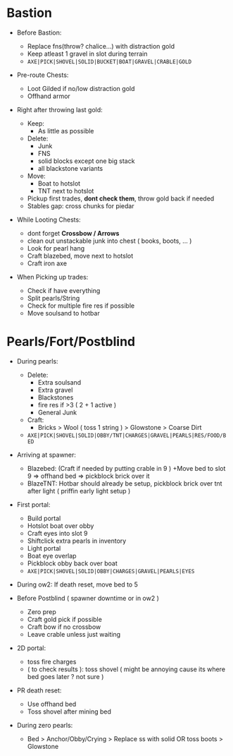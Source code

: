 # Bastion
* Before Bastion:
	* Replace fns(throw? chalice...) with distraction gold
	* Keep atleast 1 gravel in slot during terrain
	* `AXE|PICK|SHOVEL|SOLID|BUCKET|BOAT|GRAVEL|CRABLE|GOLD`
	
* Pre-route Chests:
	* Loot Gilded if no/low distraction gold
	* Offhand armor

* Right after throwing last gold:
	* Keep:
		* As little as possible
	* Delete:
		* Junk
		* FNS
		* solid blocks except one big stack
		* all blackstone variants
	* Move:
		* Boat to hotslot
		* TNT next to hotslot
	* Pickup first trades, **dont check them**, throw gold back if needed
	* Stables gap: cross chunks for piedar
* While Looting Chests:
	* dont forget **Crossbow / Arrows**
	* clean out unstackable junk into chest ( books, boots, ... )
	* Look for pearl hang
	* Craft blazebed, move next to hotslot
	* Craft iron axe 

* When Picking up trades:
	* Check if have everything
	* Split pearls/String
	* Check for multiple fire res if possible
	* Move soulsand to hotbar
# Pearls/Fort/Postblind

* During pearls:
	* Delete:
		* Extra soulsand 
		* Extra gravel
		* Blackstones
		* fire res if >3 ( 2 + 1 active )
		* General Junk
	* Craft:
		* Bricks > Wool ( toss 1 string  ) > Glowstone > Coarse Dirt
	* `AXE|PICK|SHOVEL|SOLID|OBBY/TNT|CHARGES|GRAVEL|PEARLS|RES/FOOD/BED`

* Arriving at spawner: 
	* Blazebed: (Craft if needed by putting crable in 9 ) +Move bed to slot 9 => offhand bed => pickblock brick over it
	* BlazeTNT: Hotbar should already be setup, pickblock brick over tnt after light ( priffin early light setup )
* First portal:
	* Build portal
	* Hotslot boat over obby
	* Craft eyes into slot 9
	* Shiftclick extra pearls in inventory
	* Light portal
	* Boat eye overlap
	* Pickblock obby back over boat
	*  `AXE|PICK|SHOVEL|SOLID|OBBY|CHARGES|GRAVEL|PEARLS|EYES`
* During ow2: 
	  If death reset, move bed to 5
* Before Postblind ( spawner downtime or in ow2 )
	* Zero prep
	* Craft gold pick if possible
	* Craft bow if no crossbow
	* Leave crable unless just waiting
* 2D portal:
	* toss fire charges
	* ( to check results ): toss shovel ( might be annoying cause its where bed goes later ? not sure )
* PR death reset:
	* Use offhand bed
	* Toss shovel after mining bed
* During zero pearls:
	* Bed > Anchor/Obby/Crying > Replace ss with solid OR toss boots > Glowstone 